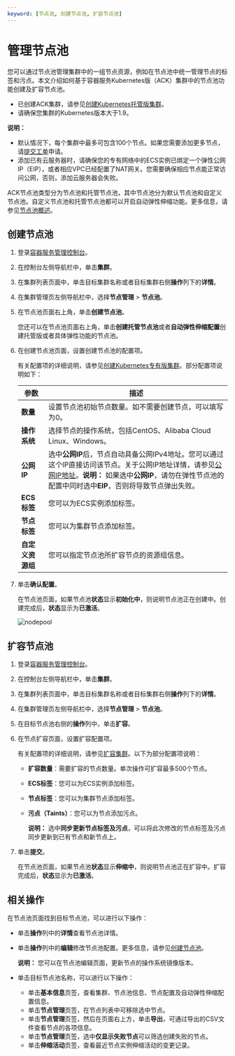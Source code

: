 ```yaml
---
keyword: [节点池, 创建节点池, 扩容节点池]
---
```


# 管理节点池

您可以通过节点池管理集群中的一组节点资源，例如在节点池中统一管理节点的标签和污点。本文介绍如何基于容器服务Kubernetes版（ACK）集群中的节点池功能创建及扩容节点池。

-   已创建ACK集群，请参见[创建Kubernetes托管版集群](/intl.zh-CN/Kubernetes集群用户指南/集群/创建集群/创建Kubernetes托管版集群.md)。
-   请确保您集群的Kubernetes版本大于1.9。

**说明：**

-   默认情况下，每个集群中最多可包含100个节点。如果您需要添加更多节点，请[提交工单](https://workorder-intl.console.aliyun.com/console.htm)申请。
-   添加已有云服务器时，请确保您的专有网络中的ECS实例已绑定一个弹性公网IP（EIP），或者相应VPC已经配置了NAT网关。您需要确保相应节点能正常访问公网，否则，添加云服务器会失败。

ACK节点池类型分为节点池和托管节点池，其中节点池分为默认节点池和自定义节点池。自定义节点池和托管节点池都可以开启自动弹性伸缩功能。更多信息，请参见[节点池概述](/intl.zh-CN/Kubernetes集群用户指南/节点与节点池/节点池/节点池概述.md)。

## 创建节点池

1.  登录[容器服务管理控制台](https://cs.console.aliyun.com)。

2.  在控制台左侧导航栏中，单击**集群**。

3.  在集群列表页面中，单击目标集群名称或者目标集群右侧**操作**列下的**详情**。

4.  在集群管理页左侧导航栏中，选择**节点管理** \> **节点池**。

5.  在节点池页面右上角，单击**创建节点池**。

    您还可以在节点池页面右上角，单击**创建托管节点池**或者**自动弹性伸缩配置**创建托管版或者具体弹性功能的节点池。

6.  在创建节点池页面，设置创建节点池的配置项。

    有关配置项的详细说明，请参见[创建Kubernetes专有版集群](/intl.zh-CN/Kubernetes集群用户指南/集群/创建集群/创建Kubernetes专有版集群.md)。部分配置项说明如下：

    |参数|描述|
    |--|--|
    |**数量**|设置节点池初始节点数量。如不需要创建节点，可以填写为0。|
    |**操作系统**|选择节点的操作系统，包括CentOS、Alibaba Cloud Linux、Windows。|
    |**公网IP**|选中**公网IP**后，节点自动具备公网IPv4地址。您可以通过这个IP直接访问该节点。关于公网IP地址详情，请参见[公网IP地址](/intl.zh-CN/网络/实例IP地址介绍/专有网络的IP.md)。**说明：** 如果选中**公网IP**，请勿在弹性节点池的配置中同时选中**EIP**，否则将导致节点弹出失败。 |
    |**ECS标签**|您可以为ECS实例添加标签。|
    |**节点标签**|您可以为集群节点添加标签。|
    |**自定义资源组**|您可以指定节点池所扩容节点的资源组信息。|

7.  单击**确认配置**。

    在节点池页面，如果节点池**状态**显示**初始化中**，则说明节点池正在创建中。创建完成后，**状态**显示为**已激活**。

    ![nodepool](https://static-aliyun-doc.oss-accelerate.aliyuncs.com/assets/img/zh-CN/9106659951/p95881.png)


## 扩容节点池

1.  登录[容器服务管理控制台](https://cs.console.aliyun.com)。

2.  在控制台左侧导航栏中，单击**集群**。

3.  在集群列表页面中，单击目标集群名称或者目标集群右侧**操作**列下的**详情**。

4.  在集群管理页左侧导航栏中，选择**节点管理** \> **节点池**。

5.  在目标节点池右侧的**操作**列中，单击**扩容**。

6.  在节点扩容页面，设置扩容配置项。

    有关配置项的详细说明，请参见[扩容集群](/intl.zh-CN/Kubernetes集群用户指南/集群/扩容集群.md)。以下为部分配置项说明：

    -   **扩容数量**：需要扩容的节点数量。单次操作可扩容最多500个节点。
    -   **ECS标签**：您可以为ECS实例添加标签。
    -   **节点标签**：您可以为集群节点添加标签。
    -   **污点（Taints）**：您可以为节点添加污点。

        **说明：** 选中**同步更新节点标签及污点**，可以将此次修改的节点标签及污点同步更新到已有节点和新节点上。

7.  单击**提交**。

    在节点池页面，如果节点池**状态**显示**伸缩中**，则说明节点池正在扩容中。扩容完成后，**状态**显示为**已激活**。


## 相关操作

在节点池页面找到目标节点池，可以进行以下操作：

-   单击**操作**列中的**详情**查看节点池详情。
-   单击**操作**列中的**编辑**修改节点池配置。更多信息，请参见[创建节点池](#section_eq0_lmv_4a7)。

    **说明：** 您可以在节点池编辑页面，更新节点的操作系统镜像版本。

-   单击目标节点池名称，可以进行以下操作：
    -   单击**基本信息**页签，查看集群、节点池信息、节点配置及自动弹性伸缩配置信息。
    -   单击**节点管理**页签，在节点列表中可移除选中节点。
    -   单击**节点管理**页签，然后在页面右上方，单击**导出**，可通过导出的CSV文件查看节点的各项信息。
    -   单击**节点管理**页签，选中**仅显示失败节点**可以筛选创建失败的节点。
    -   单击**伸缩活动**页签，查看最近节点实例伸缩活动的变更记录。

